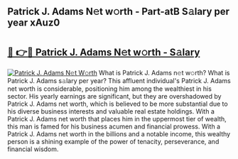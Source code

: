 ## Patrick J. Adams N𝚎t w𝚘rth - Part-atB S𝚊lary per year xAuz0

# <h2><a href="http://gc0bhnd.nevu.top/?p=Patrick+J.+Adams">🔗 👉🔴 Patrick J. Adams N𝚎t w𝚘rth - S𝚊lary</a></h2>

[![Patrick J. Adams N𝚎t W𝚘rth](https://i.imgur.com/Oavwk0R.jpeg)](http://gc0bhnd.nevu.top/?p=Patrick+J.+Adams)
What is Patrick J. Adams n𝚎t w𝚘rth? What is Patrick J. Adams s𝚊lary per year?
This affluent individual's Patrick J. Adams net worth is considerable, positioning him among the wealthiest in his sector. His yearly earnings are significant, but they are overshadowed by Patrick J. Adams net worth, which is believed to be more substantial due to his diverse business interests and valuable real estate holdings. With a Patrick J. Adams net worth that places him in the uppermost tier of wealth, this man is famed for his business acumen and financial prowess. With a Patrick J. Adams net worth in the billions and a notable income, this wealthy person is a shining example of the power of tenacity, perseverance, and financial wisdom.
